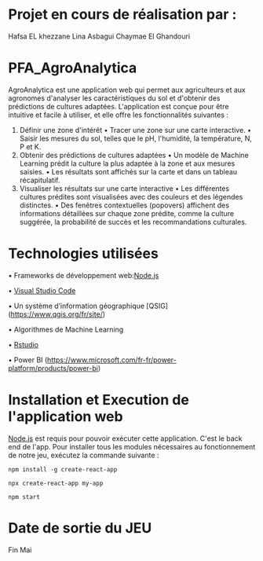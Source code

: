 # Projet en cours de réalisation par :
Hafsa EL khezzane
Lina Asbagui 
Chaymae El Ghandouri
# PFA_AgroAnalytica
AgroAnalytica est une application web qui permet aux agriculteurs et aux agronomes d'analyser les caractéristiques du sol et d'obtenir des prédictions de cultures adaptées. L'application est conçue pour être intuitive et facile à utiliser, et elle offre les fonctionnalités suivantes :
1. Définir une zone d'intérêt
    •	Tracer une zone sur une carte interactive.
    •	Saisir les mesures du sol, telles que le pH, l'humidité, la température, N, P et K.
2. Obtenir des prédictions de cultures adaptées
    •	Un modèle de Machine Learning prédit la culture la plus adaptée à la zone et aux mesures saisies.
    •	Les résultats sont affichés sur la carte et dans un tableau récapitulatif.
3. Visualiser les résultats sur une carte interactive
  •	Les différentes cultures prédites sont visualisées avec des couleurs et des légendes distinctes.
  •	Des fenêtres contextuelles (popovers) affichent des informations détaillées sur chaque zone prédite, comme la culture suggérée, la probabilité de succès et les recommandations culturales.
# Technologies utilisées
  •	Frameworks de développement web:[Node.js](https://nodejs.org/en)

  
  • [Visual Studio Code](https://code.visualstudio.com/)

  
  •	Un système d’information géographique [QSIG] (https://www.qgis.org/fr/site/)

  
  •	Algorithmes de Machine Learning

  
  •	[Rstudio](https://posit.co/download/rstudio-desktop/)
  
  •	Power BI (https://www.microsoft.com/fr-fr/power-platform/products/power-bi)


# Installation et Execution de l'application web
[Node.js](https://nodejs.org/en)  est requis pour pouvoir exécuter cette application. C'est le back end de l'app. Pour installer tous les modules nécessaires au fonctionnement de notre jeu, exécutez la commande suivante :


``npm install -g create-react-app``



`npx create-react-app my-app`




`npm start`

# Date de sortie du JEU
Fin Mai 
